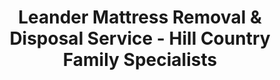 ---
layout: location.njk
title: Leander Mattress Removal & Disposal Service - Hill Country Family Specialists
description: Professional mattress removal in Leander, TX. Next-day pickup  Austin suburb's trusted service for growing families and master-planned communities.
permalink: /mattress-removal/texas/austin/leander/
city: Leander
state: Texas
stateSlug: texas
parentMetro: "Austin"
tier: 4
coordinates:
  lat: 30.5788
  lng: -97.8531
pricing:
  startingPrice: 125
  single: 125
  queen: 125
  king: 135
  boxSpring: 30
neighborhoods:
  - name: "Crystal Falls"
    zipCodes: ["78641"]
  - name: "Palmera Ridge"
    zipCodes: ["78641"]
  - name: "Larkspur"
    zipCodes: ["78641"]
  - name: "Mason Hills"
    zipCodes: ["78641"]
  - name: "Lakeline Ranch"
    zipCodes: ["78641"]
  - name: "Rancho Sienna"
    zipCodes: ["78641"]
  - name: "Edgewood"
    zipCodes: ["78641"]
  - name: "Cedar Brook"
    zipCodes: ["78641"]
  - name: "Devine Lake Area"
    zipCodes: ["78645"]
  - name: "Historic Leander"
    zipCodes: ["78641"]
zipCodes: 
  - "78641"
  - "78645"
recyclingPartners:
  - "Clawson Disposal (ACDI)"
  - "Travis County Recycling"
  - "City of Austin Resource Recovery"
  - "Texas Campaign for the Environment"
localRegulations: "Leander residents receive bulky waste pickup through Clawson Disposal (ACDI) with mattresses included in weekly collection services. Items are collected on the same day as regular garbage pickup, with additional fees applying for bulk materials. The city operates spring and fall cleanup events at Public Works for residents within city limits. With 87,511 residents in rapidly growing master-planned communities, our professional next-day service eliminates scheduling delays and coordination hassles for busy families."
nearbyCities:
  - name: "Austin"
    slug: "austin"
    isSuburb: false
    distance: "22"
  - name: "Cedar Park"
    slug: "austin/cedar-park"
    isSuburb: true
    distance: "12"
  - name: "Georgetown"
    slug: "austin/georgetown"
    isSuburb: true
    distance: "18"
  - name: "Pflugerville"
    slug: "austin/pflugerville"
    isSuburb: true
    distance: "25"

reviews:
  count: 312
  featured:
    - reviewer: "Jennifer L."
      rating: 5
      text: "Perfect timing for our Crystal Falls move-in. They worked around our kids' schedules and handled the old mattresses from our previous home."
      neighborhood: "Crystal Falls"
    - reviewer: "Mike T."
      rating: 4
      text: "New construction cleanup in Palmera Ridge. Good service and they navigated our HOA requirements without any issues."
      neighborhood: "Palmera Ridge"
    - reviewer: "Sarah K."
      rating: 5
      text: "Family of four with bunk beds to replace. They handled multiple mattresses efficiently and the kids loved watching the truck."
      neighborhood: "Mason Hills"
    - reviewer: "David R."
      rating: 4
      text: "Quick pickup from our Larkspur home. Professional team and fair pricing for the Hill Country area."
      neighborhood: "Larkspur"
    - reviewer: "Amanda M."
      rating: 5
      text: "Moving from apartment to our new Leander home. They coordinated pickup perfectly with our timeline."
      neighborhood: "Historic Leander"
faqs:
  - question: "How quickly can you remove mattresses in Leander?"
    answer: "Next-day service throughout Leander's master-planned communities, accommodating family schedules, new home move-ins, and the fast-paced lifestyle of Austin's fastest-growing suburb."
  - question: "Do you serve all Leander neighborhoods and master-planned communities?"
    answer: "Complete coverage across Leander including Crystal Falls, Palmera Ridge, Larkspur, Mason Hills, and all ZIP codes 78641-78645 throughout the Hill Country suburb."
  - question: "What's included in your $125 Leander pickup fee?"
    answer: "Base price covers pickup, loading, transportation, and eco-friendly recycling for one mattress. Box springs add $30 each. Family and new resident discounts available."
  - question: "How does this compare to Leander's city waste collection?"
    answer: "We eliminate the need for Clawson Disposal scheduling, avoid additional bulk fees, and provide immediate next-day pickup without waiting for collection day coordination."
  - question: "Can you handle Leander's master-planned community requirements?"
    answer: "Yes, we coordinate with HOA protocols in Crystal Falls, Palmera Ridge, and other gated communities, understanding access requirements and community standards throughout Leander's family-oriented neighborhoods."
  - question: "Do you accommodate growing family needs and move-ins?"
    answer: "Absolutely. We serve Leander's 87,511+ residents with flexible scheduling for new home furnishing, family expansions, bunk bed replacements, and the frequent moves associated with Austin area growth."
  - question: "Are you licensed for waste removal in Travis County?"
    answer: "We maintain all required Texas and Travis County permits with comprehensive insurance, providing compliant disposal through our nationwide recycling network that meets state environmental standards."
  - question: "What payment methods do you accept in Leander?"
    answer: "All major credit cards, cash, and invoicing options for families, new residents, and local businesses throughout the Hill Country suburb."
schema:
  "@type": "LocalBusiness"
  name: "A Bedder World Leander"
  address:
    "@type": "PostalAddress"
    addressLocality: "Leander"
    addressRegion: "TX"
    addressCountry: "US"
  geo:
    "@type": "GeoCoordinates" 
    latitude: 30.5788
    longitude: -97.8531
  telephone: "(720) 263-6094"
  priceRange: "$125-$180"
  aggregateRating:
    "@type": "AggregateRating"
    ratingValue: 4.9
    reviewCount: 312
pageContent:
  heroDescription: "Professional mattress removal serving Leander's Hill Country families with reliable next-day pickup. Licensed and insured with over 1 million mattresses recycled nationwide. We handle everything from Crystal Falls to Palmera Ridge - book online today!"
  
  aboutService: "Our family-focused mattress removal service addresses Leander's unique character as Austin's fastest-growing suburb and Hill Country family destination, serving 87,511 residents across master-planned communities that have grown 824% since 2000. Unlike coordinating with Clawson Disposal's bulk pickup schedule or managing additional fees, we provide direct next-day pickup through a single appointment that accommodates the busy lifestyles of Austin commuters and growing families. Families moving into Crystal Falls, Palmera Ridge, and Larkspur developments benefit from service that understands new home furnishing timelines and HOA coordination requirements, while long-time residents receive the same professional care that has made us the preferred choice throughout the Austin metro area. From Leander ISD's A+ rated school schedule considerations to CapMetro rail commuting demands, our service eliminates municipal scheduling complexity while serving the community that embodies Texas Hill Country family values and Austin-area opportunities. Each collected mattress flows through our national recycling network that has processed over 1 million units, with 80% of materials recovered for manufacturing reuse - supporting efficient waste management that serves Travis County's most family-friendly community throughout the scenic Hill Country landscape."

  serviceAreasIntro: "Professional mattress pickup serves all Leander master-planned communities from Crystal Falls' 3,000-acre development to Historic Leander's established neighborhoods, expertly coordinating with family schedules and community protocols. From Palmera Ridge new construction to Mason Hills established homes, our operations understand the unique requirements of Austin's premier northwest suburb and deliver service that honors both Hill Country charm and metropolitan convenience."

  regulationsCompliance: "Our professional service eliminates all municipal coordination challenges - no Clawson Disposal scheduling, no additional bulk fees, no collection day timing restrictions, and no HOA coordination complexity. We provide immediate next-day pickup with transparent family pricing, making us the superior choice for Leander residents who demand convenience that matches the pace of Austin's fastest-growing family community."

  environmentalImpact: "Environmental stewardship aligns with Leander's commitment to preserving the Texas Hill Country landscape and maintaining the natural beauty that attracts families to this Austin suburb. Our mattress recycling initiative has diverted 3,744 mattresses from Travis County landfills, saving approximately 225 cubic yards of landfill space while recovering over 30 tons of materials. Steel springs support construction applications throughout the booming Austin metro development, foam components become padding for various family and community projects, and textile materials gain new purpose through advanced processing. Each recycled mattress prevents 40 pounds of waste from entering local landfills, contributing to Travis County's environmental conservation goals. This responsible approach preserves the Hill Country environment while providing reliable mattress disposal that supports Leander's environmental leadership and sustainable community development throughout Austin's most family-oriented suburb."

  howItWorksScheduling: "Flexible scheduling respects Leander's family-centered community patterns and Austin commuting demands, accommodating Leander ISD school schedules, new home move-ins, family expansions, and the practical demands of Texas Hill Country suburban living."

  howItWorksService: "Licensed pickup teams understand master-planned community protocols and HOA requirements, handling all Travis County disposal requirements with regional expertise and professional efficiency tailored to Leander's unique family-focused character and Hill Country suburban charm."

  howItWorksDisposal: "Each mattress connects to our nationwide recycling network's proven processing capabilities, where Texas environmental standards guide component recovery through sustainable manufacturing partnerships that support regional conservation and Leander's commitment to environmental responsibility throughout the Texas Hill Country and Austin metropolitan region."

  sidebarStats:
    mattressesRemoved: "3,744"

  uniqueContent: "Leander presents mattress removal opportunities that reflect its extraordinary position as Austin's fastest-growing suburb and Texas Hill Country family destination, where 824% population growth since 2000 creates America's most dynamic family community alongside 87,511 residents in master-planned neighborhoods that balance small-town charm with metropolitan convenience throughout one of Texas's most desirable suburban locations.

Our professional service integrates with Leander's unique character shaped by rapid growth and comprehensive family-focused community development. The concentration of young families, Austin commuters, Leander ISD families, and new home buyers creates service considerations requiring coordination with HOA protocols, move-in timelines, and the scheduling complexity of America's fastest-growing family suburb's continuous development and population expansion.

Texas Hill Country integration distinguishes Leander from typical Austin suburbs. The scenic landscape, master-planned community amenities, and family-oriented design combined with direct Austin access via Highway 183 and CapMetro rail, creates service demands requiring appreciation for Leander's role as Austin's premier family destination while serving modern convenience expectations throughout these geographically beautiful and strategically located properties.

Master-planned community excellence and family focus create unique service opportunities requiring respectful engagement with Leander's authentic Hill Country suburban identity and the community traditions that define Texas's most successful family-oriented development. The Crystal Falls, Palmera Ridge, and Larkspur developments, combined with A+ rated Leander ISD and family amenities, require professional service understanding both community standards and the lifestyle demands that define this remarkable Texas Hill Country family destination.

Our transparent pricing applies consistently across Leander's diverse neighborhood character, from Crystal Falls master-planned luxury to Historic Leander established homes to new developments throughout the Hill Country setting. This approach reflects our commitment to serving Austin's fastest-growing suburb with professional excellence matching the family values, community leadership, and suburban sophistication that define this remarkable Texas Hill Country family destination and Austin area's premier suburban community."
---